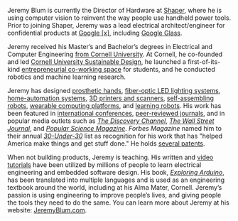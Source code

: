 Jeremy Blum is currently the Director of Hardware at [Shaper](http://shapertools.com), where he is using computer vision to reinvent the way people use handheld power tools. Prior to joining Shaper, Jeremy was a lead electrical architect/engineer for confidential products at [Google [x]](http://www.jeremyblum.com/2013/08/11/whats-next/), including [Google Glass](https://en.wikipedia.org/wiki/Google_Glass).

Jeremy received his Master’s and Bachelor’s degrees in Electrical and Computer Engineering [from Cornell University](http://www.jeremyblum.com/2013/08/10/looking-back/). At Cornell, he co-founded and led [Cornell University Sustainable Design](http://cusd.cornell.edu), he launched a first-of-its-kind [entrepreneurial co-working space](http://www.jeremyblum.com/portfolio/popshop/) for students, and he conducted robotics and machine learning research.
 
Jeremy has designed [prosthetic hands](http://www.jeremyblum.com/portfolio/fsr-controlled-prosthetic-hand/), [fiber-optic LED lighting systems](http://www.jeremyblum.com/portfolio/hybrid-lighting/), [home-automation systems](http://jarvis.jeremyblum.com), [3D printers and scanners](http://www.jeremyblum.com/portfolio/makerbot/), [self-assembling robots](http://www.jeremyblum.com/portfolio/stochastic-modular-assembly/), [wearable computing platforms](http://www.jeremyblum.com/portfolio/sudoglove-hardware-controller/), and [learning robots](http://www.jeremyblum.com/portfolio/aracna/). His work has been featured in [international conferences](http://www.jeremyblum.com/2013/03/28/techkriti/), [peer-reviewed journals](http://www.jeremyblum.com/2013/10/06/machine-metabolism-ieee-ram/), and in popular media outlets such as [*The Discovery Channel*](http://www.jeremyblum.com/2011/04/15/sudoglove-on-discovery-channel/), [*The Wall Street Journal*](http://www.jeremyblum.com/2015/10/15/jarvis-wsj/), and [*Popular Science Magazine*](http://www.jeremyblum.com/2015/03/21/raincloud-umbrella-minder-v2/). *Forbes Magazine* named him to their annual [*30-Under-30*](http://www.forbes.com/profile/jeremy-blum/) list as recognition for his work that has "helped America make things and get stuff done." He holds [several patents](https://patents.google.com/?inventor=Jeremy+Evan+Blum).
 
When not building products, Jeremy is teaching. His written and [video tutorials](https://youtube.com/sciguy14) have been utilized by millions of people to learn electrical engineering and embedded software design. His book, [*Exploring Arduino*](http://exploringarduino.com), has been translated into multiple languages and is used as an engineering textbook around the world, including at his Alma Mater, Cornell. Jeremy’s passion is using engineering to improve people’s lives, and giving people the tools they need to do the same. You can learn more about Jeremy at his website: [JeremyBlum.com](http://jeremyblum.com).
